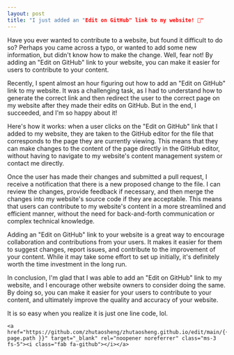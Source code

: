```yaml
---
layout: post
title: "I just added an "Edit on GitHub" link to my website! 🥳"
---
```


Have you ever wanted to contribute to a website, but found it difficult to do so? Perhaps you came across a typo, or wanted to add some new information, but didn't know how to make the change. Well, fear not! By adding an "Edit on GitHub" link to your website, you can make it easier for users to contribute to your content.

Recently, I spent almost an hour figuring out how to add an "Edit on GitHub" link to my website. It was a challenging task, as I had to understand how to generate the correct link and then redirect the user to the correct page on my website after they made their edits on GitHub. But in the end, I succeeded, and I'm so happy about it!

Here's how it works: when a user clicks on the "Edit on GitHub" link that I added to my website, they are taken to the GitHub editor for the file that corresponds to the page they are currently viewing. This means that they can make changes to the content of the page directly in the GitHub editor, without having to navigate to my website's content management system or contact me directly.

Once the user has made their changes and submitted a pull request, I receive a notification that there is a new proposed change to the file. I can review the changes, provide feedback if necessary, and then merge the changes into my website's source code if they are acceptable. This means that users can contribute to my website's content in a more streamlined and efficient manner, without the need for back-and-forth communication or complex technical knowledge.

Adding an "Edit on GitHub" link to your website is a great way to encourage collaboration and contributions from your users. It makes it easier for them to suggest changes, report issues, and contribute to the improvement of your content. While it may take some effort to set up initially, it's definitely worth the time investment in the long run.

In conclusion, I'm glad that I was able to add an "Edit on GitHub" link to my website, and I encourage other website owners to consider doing the same. By doing so, you can make it easier for your users to contribute to your content, and ultimately improve the quality and accuracy of your website.

It is so easy when you realize it is just one line code, lol.

```
<a href="https://github.com/zhutaosheng/zhutaosheng.github.io/edit/main/{{ page.path }}" target="_blank" rel="noopener noreferrer" class="ms-3 fs-5"><i class="fab fa-github"></i></a>

```
